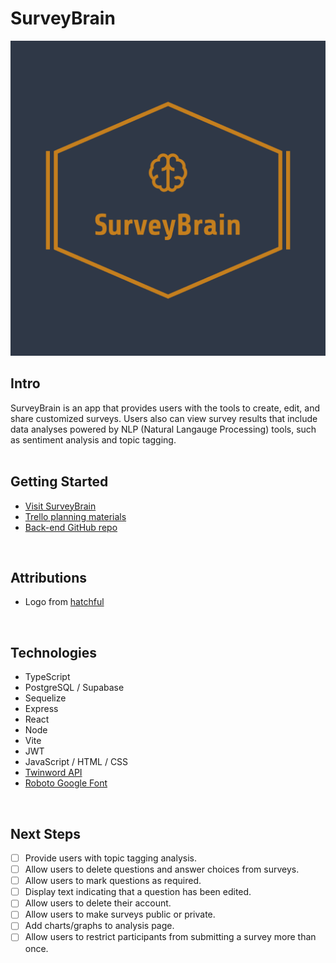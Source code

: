# SurveyBrain

<img src= "./public/logo.png" >

## Intro
SurveyBrain is an app that provides users with the tools to create, edit, and share customized surveys. Users also can view survey results that include data analyses powered by NLP (Natural Langauge Processing) tools, such as sentiment analysis and topic tagging.   
<br />

## Getting Started
- [Visit SurveyBrain](https://surveybrain.netlify.app)
- [Trello planning materials](https://trello.com/b/vEqZ5zLs/survey-brain)
- [Back-end GitHub repo](https://github.com/cmacnamara/survey-brain-back-end)
<br />

## Attributions
- Logo from [hatchful](https://www.shopify.com/tools/logo-maker)
<br />

## Technologies
- TypeScript
- PostgreSQL / Supabase
- Sequelize
- Express
- React
- Node
- Vite
- JWT
- JavaScript / HTML / CSS
- [Twinword API](https://rapidapi.com/twinword/api/twinword-text-analysis-bundle)
- [Roboto Google Font](https://fonts.google.com/specimen/Roboto)
<br />

## Next Steps
- [ ] Provide users with topic tagging analysis.
- [ ] Allow users to delete questions and answer choices from surveys.
- [ ] Allow users to mark questions as required.
- [ ] Display text indicating that a question has been edited.
- [ ] Allow users to delete their account.
- [ ] Allow users to make surveys public or private.
- [ ] Add charts/graphs to analysis page.
- [ ] Allow users to restrict participants from submitting a survey more than once.